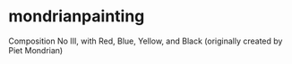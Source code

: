 # mondrianpainting
Composition No III, with Red, Blue, Yellow, and Black (originally created by Piet Mondrian)
